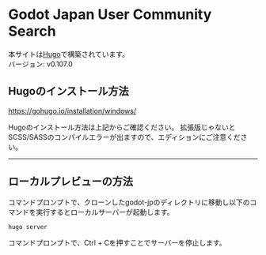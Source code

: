 # Godot Japan User Community Search

本サイトは[Hugo](https://gohugo.io/)で構築されています。  
バージョン: v0.107.0

## Hugoのインストール方法

https://gohugo.io/installation/windows/

Hugoのインストール方法は上記からご確認ください。
拡張版じゃないとSCSS/SASSのコンパイルエラーが出ますので、エディションにご注意ください。

---

## ローカルプレビューの方法

コマンドプロンプトで、クローンしたgodot-jpのディレクトリに移動し以下のコマンドを実行するとローカルサーバーが起動します。

```
hugo server
```

コマンドプロンプトで、Ctrl + Cを押すことでサーバーを停止します。
